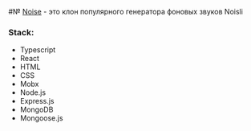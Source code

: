 #№ [Noise][web] - это клон популярного генератора фоновых звуков Noisli

### Stack:

 * Typescript
 * React
 * HTML
 * CSS
 * Mobx
 * Node.js
 * Express.js
 * MongoDB
 * Mongoose.js

[web]: https://awesome-montalcini-6692de.netlify.app/
